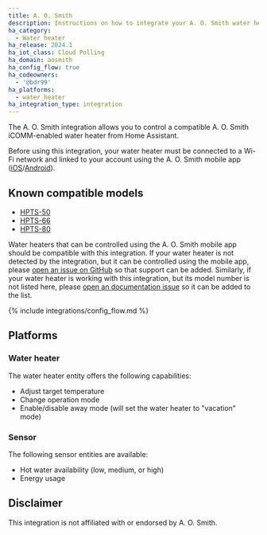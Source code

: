 ```yaml
---
title: A. O. Smith
description: Instructions on how to integrate your A. O. Smith water heater with Home Assistant.
ha_category:
  - Water heater
ha_release: 2024.1
ha_iot_class: Cloud Polling
ha_domain: aosmith
ha_config_flow: true
ha_codeowners:
  - '@bdr99'
ha_platforms:
  - water_heater
ha_integration_type: integration
---
```


The A. O. Smith integration allows you to control a compatible A. O. Smith iCOMM-enabled water heater from Home Assistant.

Before using this integration, your water heater must be connected to a Wi-Fi network and linked to your account using the A. O. Smith mobile app ([iOS](https://apps.apple.com/us/app/a-o-smith/id456489822)/[Android](https://play.google.com/store/apps/details?id=com.aosmith.warrantycheck)).

## Known compatible models

- [HPTS-50](https://www.hotwater.com/products/HPTS-50-SG200.html)
- [HPTS-66](https://www.hotwater.com/products/HPTS-66-SG200.html)
- [HPTS-80](https://www.hotwater.com/products/HPTS-80-SG200.html)

Water heaters that can be controlled using the A. O. Smith mobile app should be compatible with this integration. If your water heater is not detected by the integration, but it can be controlled using the mobile app, please [open an issue on GitHub](https://github.com/home-assistant/core/issues/new?template=bug_report.yml&integration_name=A.%20O.%20Smith&integration_link=https%3A%2F%2Fwww.home-assistant.io%2Fintegrations%2Faosmith) so that support can be added. Similarly, if your water heater is working with this integration, but its model number is not listed here, please [open an documentation issue](https://github.com/home-assistant/home-assistant.io/issues/new?template=feedback.yml&url=https%3A%2F%2Fwww.home-assistant.io%2Fintegrations%2Faosmith) so it can be added to the list.

{% include integrations/config_flow.md %}

## Platforms

### Water heater

The water heater entity offers the following capabilities:
- Adjust target temperature
- Change operation mode
- Enable/disable away mode (will set the water heater to "vacation" mode)

### Sensor

The following sensor entities are available:
- Hot water availability (low, medium, or high)
- Energy usage

## Disclaimer

This integration is not affiliated with or endorsed by A. O. Smith.